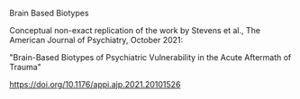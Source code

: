 Brain Based Biotypes

Conceptual non-exact replication of the work by Stevens et al., The American Journal of Psychiatry, October 2021:

"Brain-Based Biotypes of Psychiatric Vulnerability in the Acute Aftermath of Trauma"

https://doi.org/10.1176/appi.ajp.2021.20101526
